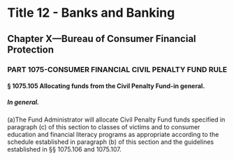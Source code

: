 
# Title 12 - Banks and Banking
## Chapter X—Bureau of Consumer Financial Protection
### PART 1075-CONSUMER FINANCIAL CIVIL PENALTY FUND RULE
#### § 1075.105 Allocating funds from the Civil Penalty Fund-in general.
##### In general.

(a)The Fund Administrator will allocate Civil Penalty Fund funds specified in paragraph (c) of this section to classes of victims and to consumer education and financial literacy programs as appropriate according to the schedule established in paragraph (b) of this section and the guidelines established in §§ 1075.106 and 1075.107.
